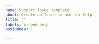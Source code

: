 ```yaml
---
name: Support issue template
about: Create an Issue to ask for help.
title: ''
labels: i-need-help
assignees: ''

---
```



